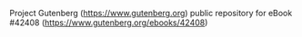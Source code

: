 Project Gutenberg (https://www.gutenberg.org) public repository for eBook #42408 (https://www.gutenberg.org/ebooks/42408)
